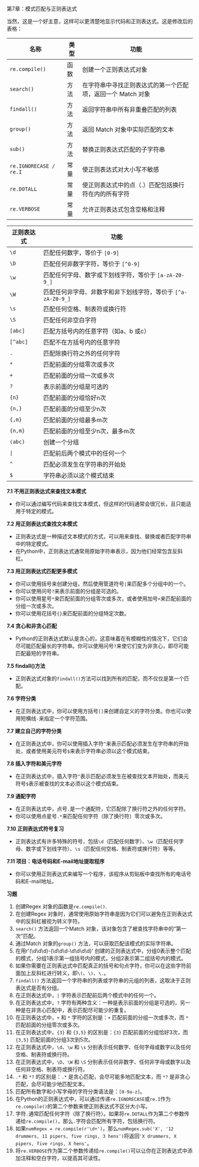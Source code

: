 第7章：模式匹配与正则表达式

当然，这是一个好主意，这样可以更清楚地显示代码和正则表达式。这是修改后的表格：

| 名称                   | 类型 | 功能                                                        |
| ---------------------- | ---- | ----------------------------------------------------------- |
| `re.compile()`         | 函数 | 创建一个正则表达式对象                                      |
| `search()`             | 方法 | 在字符串中寻找正则表达式的第一个匹配项，返回一个 Match 对象 |
| `findall()`            | 方法 | 返回字符串中所有非重叠匹配的列表                            |
| `group()`              | 方法 | 返回 Match 对象中实际匹配的文本                             |
| `sub()`                | 方法 | 替换正则表达式匹配的子字符串                                |
| `re.IGNORECASE / re.I` | 常量 | 使正则表达式对大小写不敏感                                  |
| `re.DOTALL`            | 常量 | 使正则表达式中的点（.）匹配包括换行符在内的所有字符         |
| `re.VERBOSE`           | 常量 | 允许正则表达式包含空格和注释                                |

| 正则表达式 | 功能                                                         |
| ---------- | ------------------------------------------------------------ |
| `\d`       | 匹配任何数字，等价于 `[0-9]`                                 |
| `\D`       | 匹配任何非数字字符，等价于 `[^0-9]`                          |
| `\w`       | 匹配任何字母、数字或下划线字符，等价于 `[a-zA-Z0-9_]`        |
| `\W`       | 匹配任何非字母、非数字和非下划线字符，等价于 `[^a-zA-Z0-9_]` |
| `\s`       | 匹配任何空格、制表符或换行符                                 |
| `\S`       | 匹配任何非空白字符                                           |
| `[abc]`    | 匹配方括号内的任意字符（如a、b 或c）                         |
| `[^abc]`   | 匹配不在方括号内的任意字符                                   |
| `.`        | 匹配除换行符之外的任何字符                                   |
| `*`        | 匹配前面的分组零次或多次                                     |
| `+`        | 匹配前面的分组一次或多次                                     |
| `?`        | 表示前面的分组是可选的                                       |
| `{n}`      | 匹配前面的分组恰好n次                                        |
| `{n,}`     | 匹配前面的分组至少n次                                        |
| `{,m}`     | 匹配前面的分组最多m次                                        |
| `{n,m}`    | 匹配前面的分组至少n次，最多m次                               |
| `(abc)`    | 创建一个分组                                                 |
| `\|`       | 匹配前后两个模式中的任何一个                                 |
| `^`        | 匹配必须发生在字符串的开始处                                 |
| `$`        | 字符串必须以这个模式结束                                     |

**7.1 不用正则表达式来查找文本模式**

- 你可以通过编写代码来查找文本模式，但这样的代码通常会很冗长，且只能适用于特定的模式。

**7.2 用正则表达式查找文本模式**

- 正则表达式是一种描述文本模式的方式，可以用来查找、替换或者匹配字符串中的特定模式。
- 在Python中，正则表达式通常用原始字符串表示，因为他们经常包含反斜杠。

**7.3 用正则表达式匹配更多模式**

- 你可以使用括号来创建分组，然后使用管道符号`|`来匹配多个分组中的一个。
- 你可以使用问号`?`来表示前面的分组是可选的。
- 你可以使用星号`*`来匹配前面的分组零次或多次，或者使用加号`+`来匹配前面的分组一次或多次。
- 你可以使用花括号`{}`来匹配前面的分组特定次数。

**7.4 贪心和非贪心匹配**

- Python的正则表达式默认是贪心的，这意味着在有模糊性的情况下，它们会尽可能匹配最长的字符串。你可以使用问号`?`来使它们变为非贪心，即尽可能匹配最短的字符串。

**7.5 findall()方法**

-  正则表达式对象的`findall()`方法可以找到所有的匹配，而不仅仅是第一个匹配。

**7.6 字符分类**

- 在正则表达式中，你可以使用方括号`[]`来创建自定义的字符分类。你也可以使用短横线`-`来指定一个字符范围。

**7.7 建立自己的字符分类**

- 在正则表达式中，你可以使用插入字符`^`来表示匹配必须发生在字符串的开始处，或者使用美元符号`$`来表示字符串必须以这个模式结束。

**7.8 插入字符和美元字符**

- 在正则表达式中，插入字符`^`表示匹配必须发生在被查找文本开始处，而美元符号`$`表示被查找的文本必须以这个模式结束。

**7.9 通配字符**

- 在正则表达式中，点号`.`是一个通配符，它匹配除了换行符之外的任何字符。
- 你可以使用点星号`.*`来匹配任何字符（除了换行符）零次或多次。

**7.10 正则表达式符号复习**

- 正则表达式有许多特殊的符号，包括`\d`（匹配任何数字）、`\w`（匹配任何字母、数字或下划线字符）、`\s`（匹配任何空格、制表符或换行符）等等。

**7.11 项目：电话号码和E-mail地址提取程序**

- 你可以使用正则表达式来编写一个程序，该程序从剪贴板中查找所有的电话号码和E-mail地址。

**习题**

1. 创建Regex 对象的函数是`re.compile()`.
2. 在创建Regex 对象时，通常使用原始字符串是因为它们可以避免在正则表达式中的反斜杠被视为转义字符。
3. `search()` 方法返回一个Match 对象，该对象包含了被查找字符串中的“第一次”匹配。
4. 通过Match 对象的`group()` 方法，可以获取匹配该模式的实际字符串。
5. 在用r'(\d\d\d)-(\d\d\d-\d\d\d\d)' 创建的正则表达式中，分组0表示整个匹配的模式，分组1表示第一组括号内的模式，分组2表示第二组括号内的模式。
6. 如果你需要在正则表达式中匹配真正的括号和句点字符，你可以在这些字符前面加上反斜杠进行转义，即`\(`、`\)`、`\.`。
7. `findall()` 方法返回一个字符串的列表或字符串的元组的列表，这取决于正则表达式是否有分组。
8. 在正则表达式中，`|` 字符表示匹配前后两个模式中的任何一个。
9. 在正则表达式中，`?` 字符有两种含义：一种是表示前面的分组是可选的，另一种是在非贪心匹配中，表示匹配尽可能少的重复。
10. 在正则表达式中，`+` 和 `*` 字符的区别是：`+` 匹配前面的分组一次或多次，而 `*` 匹配前面的分组零次或多次。
11. 在正则表达式中，`{3}` 和 `{3,5}` 的区别是：`{3}` 匹配前面的分组恰好3次，而 `{3,5}` 匹配前面的分组3次到5次。
12. 在正则表达式中，`\d`、`\w` 和 `\s` 分别表示任何数字、任何字母或数字以及任何空格、制表符或换行符。
13. 在正则表达式中，`\D`、`\W` 和 `\S` 分别表示任何非数字、任何非字母或数字以及任何非空格、制表符或换行符。
14. `.*` 和 `*?` 的区别是：`.*` 是贪心匹配，会尽可能多地匹配文本，而 `*?` 是非贪心匹配，会尽可能少地匹配文本。
15. 匹配所有数字和小写字母的字符分类语法是：`[0-9a-z]`。
16. 在Python的正则表达式中，可以通过传递`re.IGNORECASE`或`re.I`作为`re.compile()`的第二个参数来使正则表达式不区分大小写。
17. 字符`.`通常匹配任何字符（除了换行符）。如果将`re.DOTALL`作为第二个参数传递给`re.compile()`，那么`.`字符会匹配所有字符，包括换行符。
18. 如果`numRegex = re.compile(r'\d+')`，那么`numRegex.sub('X', '12 drummers, 11 pipers, five rings, 3 hens')`将返回`'X drummers, X pipers, five rings, X hens'`。
19. 将`re.VERBOSE`作为第二个参数传递给`re.compile()`可以让你在正则表达式中添加注释和空白字符，以提高其可读性。